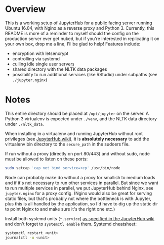 # Overview

This is a working setup of
[JupyterHub](https://github.com/jupyterhub/jupyterhub) for a public facing
server running Ubuntu 16.04, with Nginx as a reverse proxy and Python 3.
Currently, this README is more of a reminder to myself should the config on the
production server ever get nuked, but if you're interested in replicating it on
your own box, drop me a line, I'll be glad to help! Features include:

- encryption with letsencrypt
- controlling via systemd
- culling idle single user servers
- shared directory with the NLTK data packages
- possibility to run additional services (like RStudio) under subpaths (see
  `./jupyter.nginx`)

# Notes

This entire directory should be placed at `/opt/jupyter` on the server. A
Python 3 virtualenv is expected under `./venv`, and the NLTK data directory
under `./nltk_data`.

When installing in a virtualenv and running JupyterHub without root privileges
(see [JupyterHub wiki](https://github.com/jupyterhub/jupyterhub/wiki/Using-sudo-to-run-JupyterHub-without-root-privileges)),
it is **absolutely necessary** to add the virtualenv bin directory to the
`secure_path` in the sudoers file.

If run without a proxy (directly on port 80/443) and without sudo, node must be
allowed to listen on these ports:

```sh
sudo setcap 'cap_net_bind_service=+ep' /usr/bin/node
```

Node can probably make do without a proxy for smallish to medium loads and if
it's not necessary to run other services in parallel. But since we want to run
multiple services in parallel, we put JupyterHub behind Nginx, see
`jupyter.nginx` for a proxy config. (Nginx would also be great for serving
static files, but that's probably not where the bottleneck is with Jupyter,
plus this is all handled by the application, so I'd have to dig up the static
dir to point Nginx to and make sure it's the right one etc.)

Install both systemd units (`*.service`) [as specified in the JupyterHub
wiki](https://github.com/jupyterhub/jupyterhub/wiki/Run-jupyterhub-as-a-system-service)
and don't forget to `systemctl enable` them. Systemd cheatsheet:

```sh
systemctl restart <unit>
journalctl -u <unit>
```
